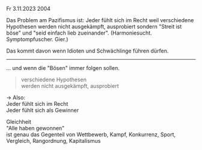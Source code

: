 Fr 3.11.2023 2004

Das Problem am Pazifismus ist:
Jeder fühlt sich im Recht
weil verschiedene Hypothesen
werden nicht ausgekämpft, ausprobiert
sondern "Streit ist böse"
und "seid einfach lieb zueinander".
(Harmoniesucht. Symptompfuscher. Gier.)

Das kommt davon
wenn Idioten und Schwächlinge
führen dürfen.

----

... und wenn die "Bösen"
immer folgen sollen.

> verschiedene Hypothesen  
> werden nicht ausgekämpft, ausprobiert

→ Also:  
Jeder fühlt sich im Recht  
Jeder fühlt sich als Gewinner

Gleichheit  
"Alle haben gewonnen"  
ist genau das Gegenteil
von Wettbewerb, Kampf,
Konkurrenz, Sport, Vergleich,
Rangordnung, Kapitalismus
